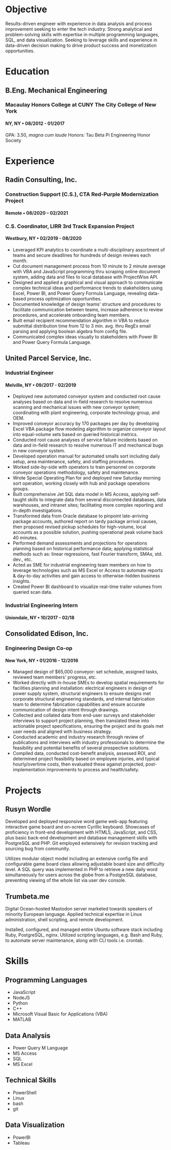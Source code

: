 # Objective

Results-driven engineer with experience in data analysis and process improvement seeking to enter the tech industry. Strong analytical and problem-solving skills with expertise in multiple programming languages, SQL, and data visualization. Seeking to leverage skills and experience in data-driven decision making to drive product success and monetization opportunities.


#  Education

##  B.Eng. Mechanical Engineering
###  Macaulay Honors College at CUNY The City College of New York
####  NY, NY • 08/2012 - 01/2017
GPA: 3.50, *magna cum laude*
Honors: Tau Beta Pi Engineering Honor Society


# Experience

##  Radin Consulting, Inc.
###  Construction Support (C.S.), CTA Red-Purple Modernization Project
####  Remote • 08/2020 – 02/2021
###  C.S. Coordinator, LIRR 3rd Track Expansion Project
####  Westbury, NY • 02/2019 - 08/2020

- Leveraged KPI analytics to coordinate a multi-disciplinary assortment of teams and secure deadlines for hundreds of design reviews each month.
- Cut document management process from 10 minute to 2 minute average with VBA and JavaScript programming thru scraping online document system, adding data and files to local database with ProjectWise API.
- Designed and applied a graphical and visual approach to communicate complex technical ideas and performance trends to stakeholders using Excel, Power BI, and Power Query Formula Language, revealing data-based process optimization opportunities. 
- Documented knowledge of design teams' structure and procedures to facilitate communication between teams, increase adherence to review procedures, and accelerate onboarding team members.
- Built email recipient recommendation algorithm in VBA to reduce submittal distribution time from 12 to 3 min. avg. thru RegEx email parsing and applying boolean algebra from config file.
- Communicated complex ideas visually to stakeholders with Power BI and Power Query Formula Language.


##  United Parcel Service, Inc.
###  Industrial Engineer
####  Melville, NY • 09/2017 - 02/2019

- Deployed new automated conveyor system and conducted root cause analyses based on data and in-field research to resolve numerous scanning and mechanical issues with new conveyor system; coordinating with plant engineering, corporate technology group, and OEM.
- Improved conveyor accuracy by 170 packages per day by developing Excel VBA package flow modeling algorithm to organize conveyor layout into equal-volume sets based on queried historical metrics.
- Conducted root cause analyses of service failure incidents based on data and in-field research to resolve numerous IT and mechanical bugs in new conveyor system.
- Developed operation manual for automated smalls sort including daily setup, area maintenance, safety, and staffing procedures.
- Worked side-by-side with operators to train personnel on corporate conveyor operations methodology, safety and maintenance.
- Wrote Special Operating Plan for and deployed new Saturday morning sort operation, working closely with hub and package operations groups.
- Built comprehensive Jet SQL data model in MS Access, applying self-taught skills to integrate data from several disconnected databases, data warehouses, and intranet sites; facilitating more complex reporting and in-depth investigations.
- Transformed data from Oracle database to pinpoint late-arriving package accounts, authored report on tardy package arrival causes, then proposed revised pickup schedules for high-volume, local accounts as a possible solution, pushing operational peak volume back 40 minutes.
- Performed demand assessments and projections for operations planning based on historical performance data; applying statistical methods such as: linear regressions, fast Fourier transform, SMAs, std. dev., etc.
- Acted as SME for industrial engineering team members on how to leverage technologies such as MS Excel or Access to automate reports & day-to-day activities and gain access to otherwise-hidden business insights.
- Created Power BI dashboard to visualize real-time trailer volumes from queried scan data. 


###  Industrial Engineering Intern
#### Uniondale, NY • 10/2017 - 02/18


## Consolidated Edison, Inc.
###  Engineering Design Co-op
####  New York, NY • 01/2016 - 12/2016

- Managed design of $65,000 conveyor: set schedule, assigned tasks, reviewed team members' progress, etc.
- Worked directly with in-house SMEs to develop spatial requirements for facilities planning and installation: electrical engineers in design of power supply system, structural engineers to ensure designs met corporate structural engineering standards, and internal fabrication team to determine fabrication capabilities and ensure accurate communication of design intent through drawings.
- Collected and collated data from end-user surveys and stakeholder interviews to support project planning, then translated these into actionable project specifications, ensuring the project and its goals met user needs and aligned with business strategy.
- Conducted academic and industry research through review of publications and interviews with industry professionals to determine the feasibility and potential benefits of several prospective solutions.
- Compiled data, conducted cost-benefit analysis, assessed ROI, and determined project feasibility based on employee injuries, and typical hourly/overtime costs, then evaluated these against projected, post-implementation improvements to process and health/safety.



#  Projects

##  Rusyn Wordle
Developed and deployed responsive word game web-app featuring interactive game board and on-screen Cyrillic keyboard. Showcases of proficiency in front-end development with HTML5, JavaScript, and CSS, plus basic back-end development and database management skills with PostgreSQL and PHP. Git employed extensively for revision tracking and sourcing bug from community.

Utilizes modular object model including an extensive config file and configurable game board class allowing adjustable board size and difficulty level. A SQL query was implemented in PHP to retrieve a new daily word simultaneously for users across the globe from a PostgreSQL database, preventing viewing of the whole list via user dev console.

##  Trumbeta.me
Digital Ocean-hosted Mastodon server marketed towards speakers of minority European language. Applied technical expertise in Linux administration, shell scripting, and remote development.

Installed, configured, and managed entire Ubuntu software stack including Ruby, PostgreSQL, nginx. Utilized scripting languages, e.g. Bash and Ruby, to automate server maintenance, along with CLI tools i.e. crontab.


# Skills

## Programming Languages
- JavaScript
- NodeJS
- Python
- C++
- Microsoft Visual Basic for Applications (VBA)
- MATLAB

## Data Analysis
- Power Query M Language
- MS Access
- SQL
- MS Excel

## Technical Skills 
- PowerShell
- Linux
- bash
- git


## Data Visualization
- PowerBI
- Tableau